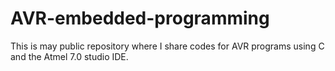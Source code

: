 # AVR-embedded-programming
This is may public repository where I share codes for AVR programs using C and the Atmel 7.0 studio IDE.
